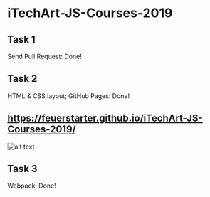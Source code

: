 # iTechArt-JS-Courses-2019
## Task 1
Send Pull Request: Done!
## Task 2
HTML & CSS layout; GitHub Pages: Done!
## https://feuerstarter.github.io/iTechArt-JS-Courses-2019/
![alt text](https://i.imgur.com/XKYbK3n.png)
## Task 3
Webpack: Done!